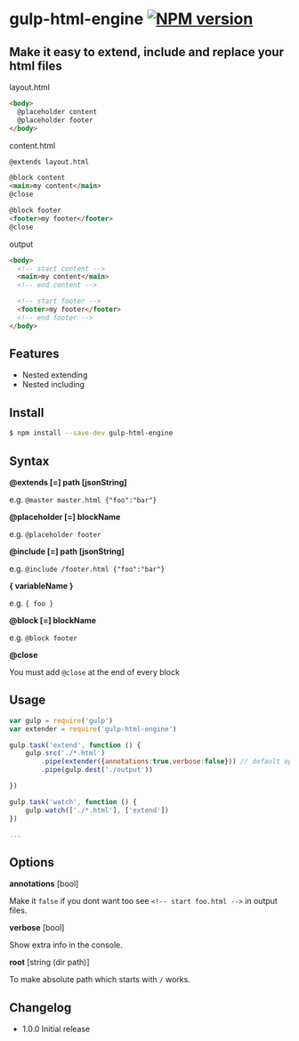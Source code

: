 # gulp-html-engine [![NPM version][npm-image]][npm-url]

## Make it easy to extend, include and replace your html files

layout.html

```html
<body>
  @placeholder content
  @placeholder footer
</body>
```

content.html

```html
@extends layout.html

@block content
<main>my content</main>
@close

@block footer
<footer>my footer</footer>
@close
```

output

```html
<body>
  <!-- start content -->
  <main>my content</main>
  <!-- end content -->

  <!-- start footer -->
  <footer>my footer</footer>
  <!-- end footer -->
</body>
```

## Features

- Nested extending
- Nested including

## Install

```sh
$ npm install --save-dev gulp-html-engine
```

## Syntax

**@extends [=] path [jsonString]**

e.g. `@master master.html {"foo":"bar"}`

**@placeholder [=] blockName**

e.g. `@placeholder footer`

**@include [=] path [jsonString]**

e.g. `@include /footer.html {"foo":"bar"}`

**{ variableName }**

e.g. `{ foo }`

**@block [=] blockName**

e.g. `@block footer`

**@close**

You must add `@close` at the end of every block

## Usage

```js
var gulp = require('gulp')
var extender = require('gulp-html-engine')

gulp.task('extend', function () {
    gulp.src('./*.html')
        .pipe(extender({annotations:true,verbose:false})) // default options
        .pipe(gulp.dest('./output'))

})

gulp.task('watch', function () {
    gulp.watch(['./*.html'], ['extend'])
})

...
```

## Options

**annotations** [bool]

Make it `false` if you dont want too see `<!-- start foo.html -->` in output files.

**verbose** [bool]

Show extra info in the console.

**root** [string (dir path)]

To make absolute path which starts with `/` works.

## Changelog

- 1.0.0 Initial release

[npm-url]: https://npmjs.org/package/gulp-html-engine
[npm-image]: https://badge.fury.io/js/%40naourass%2Fgulp-html-engine.svg